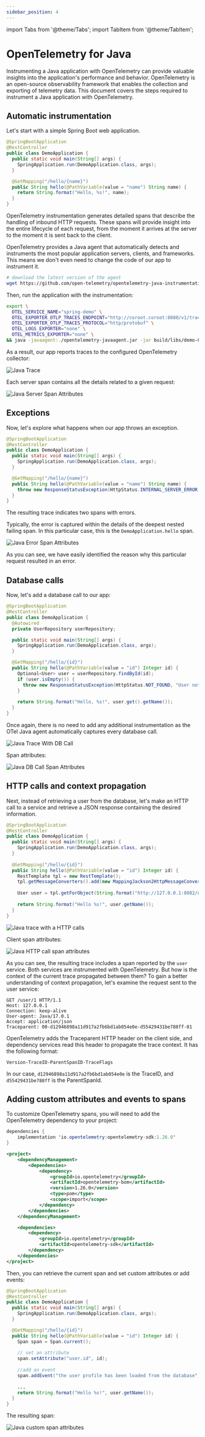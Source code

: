 ```yaml
---
sidebar_position: 4
---
```


import Tabs from '@theme/Tabs';
import TabItem from '@theme/TabItem';

# OpenTelemetry for Java

Instrumenting a Java application with OpenTelemetry can provide valuable insights into the application's performance and behavior. 
OpenTelemetry is an open-source observability framework that enables the collection and exporting of telemetry data.
This document covers the steps required to instrument a Java application with OpenTelemetry.

## Automatic instrumentation

Let's start with a simple Spring Boot web application.

```java
@SpringBootApplication
@RestController
public class DemoApplication {
  public static void main(String[] args) {
    SpringApplication.run(DemoApplication.class, args);
  }

  @GetMapping("/hello/{name}")
  public String hello(@PathVariable(value = "name") String name) {
    return String.format("Hello, %s!", name);
  }
}
```

OpenTelemetry instrumentation generates detailed spans that describe the handling of inbound HTTP requests. 
These spans will provide insight into the entire lifecycle of each request, from the moment it arrives at the server to the 
moment it is sent back to the client.

OpenTelemetry provides a Java agent that automatically detects and instruments the most popular application servers, 
clients, and frameworks. This means we don't even need to change the code of our app to instrument it.

```bash
# download the latest version of the agent
wget https://github.com/open-telemetry/opentelemetry-java-instrumentation/releases/latest/download/opentelemetry-javaagent.jar
```

Then, run the application with the instrumentation:

```bash 
export \
  OTEL_SERVICE_NAME="spring-demo" \
  OTEL_EXPORTER_OTLP_TRACES_ENDPOINT="http://coroot.coroot:8080/v1/traces" \
  OTEL_EXPORTER_OTLP_TRACES_PROTOCOL="http/protobuf" \
  OTEL_LOGS_EXPORTER="none" \
  OTEL_METRICS_EXPORTER="none" \
&& java -javaagent:./opentelemetry-javaagent.jar -jar build/libs/demo-0.0.1-SNAPSHOT.jar
```

As a result, our app reports traces to the configured OpenTelemetry collector:

<img alt="Java Trace" src="/img/docs/java_simple_app_trace.png" class="card w-1200"/>

Each server span contains all the details related to a given request:

<img alt="Java Server Span Attributes" src="/img/docs/java_server_span_attributes.png" class="card w-1200"/>

## Exceptions

Now, let's explore what happens when our app throws an exception.

```java
@SpringBootApplication
@RestController
public class DemoApplication {
  public static void main(String[] args) {
    SpringApplication.run(DemoApplication.class, args);
  }

  @GetMapping("/hello/{name}")
  public String hello(@PathVariable(value = "name") String name) {
    throw new ResponseStatusException(HttpStatus.INTERNAL_SERVER_ERROR, "Failure injection: HTTP-500");
  }
}
```

The resulting trace indicates two spans with errors.

Typically, the error is captured within the details of the deepest nested failing span. In this particular case, this is the `DemoApplication.hello` span.

<img alt="Java Error Span Attributes" src="/img/docs/java_error_span_attributes.png" class="card w-1200"/>

As you can see, we have easily identified the reason why this particular request resulted in an error.

## Database calls

Now, let's add a database call to our app:

```java
@SpringBootApplication
@RestController
public class DemoApplication {
  @Autowired
  private UserRepository userRepository;

  public static void main(String[] args) {
    SpringApplication.run(DemoApplication.class, args);
  }

  @GetMapping("/hello/{id}")
  public String hello(@PathVariable(value = "id") Integer id) {
    Optional<User> user = userRepository.findById(id);
    if (user.isEmpty()) {
      throw new ResponseStatusException(HttpStatus.NOT_FOUND, "User not found");
    }
  
    return String.format("Hello, %s!", user.get().getName());
  }
}
```

Once again, there is no need to add any additional instrumentation as the OTel Java agent automatically captures every database call.

<img alt="Java Trace With DB Call" src="/img/docs/java_trace_with_db_call.png" class="card w-1200"/>

Span attributes:

<img alt="Java DB Call Span Attributes" src="/img/docs/java_db_call_span_attributes.png" class="card w-1200"/>

## HTTP calls and context propagation

Next, instead of retrieving a user from the database, let's make an HTTP call to a service and retrieve a JSON response containing the desired information.

```java
@SpringBootApplication
@RestController
public class DemoApplication {
  public static void main(String[] args) {
    SpringApplication.run(DemoApplication.class, args);
  }
  
  @GetMapping("/hello/{id}")
  public String hello(@PathVariable(value = "id") Integer id) {
    RestTemplate tpl = new RestTemplate();
    tpl.getMessageConverters().add(new MappingJackson2HttpMessageConverter());
  
    User user = tpl.getForObject(String.format("http://127.0.0.1:8082/user/%d", id), User.class);
  
    return String.format("Hello %s!", user.getName());
  }
}
```

<img alt="Java trace with a HTTP calls" src="/img/docs/java_trace_with_http_call.png" class="card w-1200"/>

Client span attributes:

<img alt="Java HTTP call span attributes" src="/img/docs/java_http_call_span_attributes.png" class="card w-1200"/>


As you can see, the resulting trace includes a span reported by the `user` service. 
Both services are instrumented with OpenTelemetry. But how is the context of the current trace propagated between them? 
To gain a better understanding of context propagation, let's examine the request sent to the user service:

```
GET /user/1 HTTP/1.1
Host: 127.0.0.1
Connection: keep-alive
User-agent: Java/17.0.1
Accept: application/json
Traceparent: 00-d12946898a11d917a2fb6bd1ab054e0e-d55429431be788ff-01
```

OpenTelemetry adds the Traceparent HTTP header on the client side, and dependency services read this header to propagate the trace context. 
It has the following format:

`Version-TraceID-ParentSpanID-TraceFlags`

In our case, `d12946898a11d917a2fb6bd1ab054e0e` is the TraceID, and `d55429431be788ff` is the ParentSpanId.

## Adding custom attributes and events to spans

To customize OpenTelemetry spans, you will need to add the OpenTelemetry dependency to your project:

<Tabs queryString="build">
  <TabItem value="gradle" label="Gradle" default>

```java
dependencies {
    implementation 'io.opentelemetry:opentelemetry-sdk:1.26.0'
}
```
  </TabItem>
  <TabItem value="maven" label="Maven">

```xml
<project>
    <dependencyManagement>
        <dependencies>
            <dependency>
                <groupId>io.opentelemetry</groupId>
                <artifactId>opentelemetry-bom</artifactId>
                <version>1.26.0</version>
                <type>pom</type>
                <scope>import</scope>
            </dependency>
        </dependencies>
    </dependencyManagement>

    <dependencies>
        <dependency>
            <groupId>io.opentelemetry</groupId>
            <artifactId>opentelemetry-sdk</artifactId>
        </dependency>
    </dependencies>
</project>
```
  </TabItem>
</Tabs>

Then, you can retrieve the current span and set custom attributes or add events:

```java
@SpringBootApplication
@RestController
public class DemoApplication {
  public static void main(String[] args) {
    SpringApplication.run(DemoApplication.class, args);
  }

  @GetMapping("/hello/{id}")
  public String hello(@PathVariable(value = "id") Integer id) {
    Span span = Span.current();
    
    // set an attribute
    span.setAttribute("user.id", id);
    
    //add an event
    span.addEvent("the user profile has been loaded from the database");
    
    ...
    return String.format("Hello %s!", user.getName());
  } 
}
```

The resulting span:

<img alt="Java custom span attributes" src="/img/docs/java_custom_attributes_and_events.png" class="card w-1200"/>






